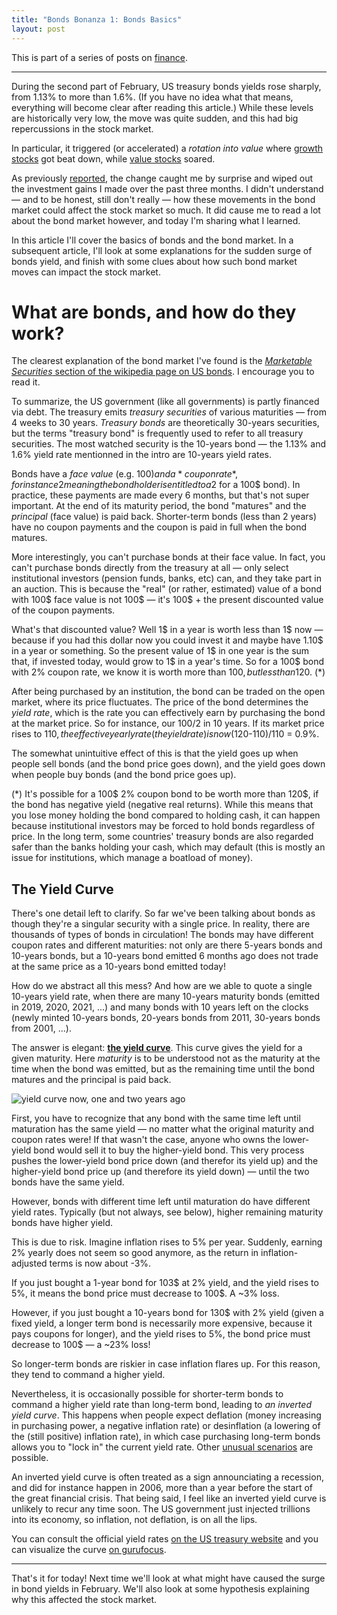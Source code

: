 ```yaml
---
title: "Bonds Bonanza 1: Bonds Basics"
layout: post
---
```


This is part of a series of posts on [finance](/finance).

---

During the second part of February, US treasury bonds yields rose sharply, from
1.13% to more than 1.6%. (If you have no idea what that means, everything will
become clear after reading this article.) While these levels are historically
very low, the move was quite sudden, and this had big repercussions in the stock
market.

In particular, it triggered (or accelerated) a *rotation into value* where
[growth stocks] got beat down, while [value stocks] soared.

[growth stocks]: https://www.investopedia.com/terms/g/growthstock.asp
[value stocks]: https://en.wikipedia.org/wiki/Value_investing

As previously [reported](/heat), the change caught me by surprise and wiped out
the investment gains I made over the past three months. I didn't understand —
and to be honest, still don't really — how these movements in the bond market
could affect the stock market so much. It did cause me to read a lot about the
bond market however, and today I'm sharing what I learned.

In this article I'll cover the basics of bonds and the bond market. In a
subsequent article, I'll look at some explanations for the sudden surge of bonds
yield, and finish with some clues about how such bond market moves can impact
the stock market.

# What are bonds, and how do they work?

The clearest explanation of the bond market I've found is the [*Marketable
Securities* section of the wikipedia page on US bonds][bondswiki]. I encourage
you to read it.

To summarize, the US government (like all governments) is partly financed via
debt. The treasury emits *treasury securities* of various maturities — from 4
weeks to 30 years. *Treasury bonds* are theoretically 30-years securities, but
the terms "treasury bond" is frequently used to refer to all treasury
securities. The most watched security is the 10-years bond — the 1.13% and 1.6%
yield rate mentionned in the intro are 10-years yield rates.

Bonds have a *face value* (e.g. 100$) and a *coupon rate*, for instance 2%,
meaning the bond holder is entitled to a 2% payment every year (e.g. 2$ for a
100$ bond). In practice, these payments are made every 6 months, but that's not
super important. At the end of its maturity period, the bond "matures" and the
*principal* (face value) is paid back. Shorter-term bonds (less than 2 years)
have no coupon payments and the coupon is paid in full when the bond matures.

More interestingly, you can't purchase bonds at their face value. In fact, you
can't purchase bonds directly from the treasury at all — only select
institutional investors (pension funds, banks, etc) can, and they take part in
an auction. This is because the "real" (or rather, estimated) value of a bond
with 100$ face value is not 100$ — it's 100$ + the present discounted value of
the coupon payments.

What's that discounted value? Well 1$ in a year is worth less than 1$ now —
because if you had this dollar now you could invest it and maybe have 1.10$ in a
year or something. So the present value of 1$ in one year is the sum that, if
invested today, would grow to 1$ in a year's time. So for a 100$ bond with 2%
coupon rate, we know it is worth more than 100$, but less than 120$. (\*)

After being purchased by an institution, the bond can be traded on the open
market, where its price fluctuates. The price of the bond determines the *yield
rate*, which is the rate you can effectively earn by purchasing the bond at the
market price. So for instance, our 100$/2% bond is worth 120$ in 10 years. If
its market price rises to 110$, the effective yearly rate (the yield rate) is
now (120$-110$)/110$ = 0.9%.

The somewhat unintuitive effect of this is that the yield goes up when people
sell bonds (and the bond price goes down), and the yield goes down when people
buy bonds (and the bond price goes up).

(\*) It's possible for a 100$ 2% coupon bond to be worth more than 120$, if the
bond has negative yield (negative real returns). While this means that you lose
money holding the bond compared to holding cash, it can happen because
institutional investors may be forced to hold bonds regardless of price. In the
long term, some countries' treasury bonds are also regarded safer than the banks
holding your cash, which may default (this is mostly an issue for institutions,
which manage a boatload of money).

[bondswiki]: https://en.wikipedia.org/wiki/United_States_Treasury_security#Marketable_securities

## The Yield Curve

There's one detail left to clarify. So far we've been talking about bonds as
though they're a singular security with a single price. In reality, there are
thousands of types of bonds in circulation! The bonds may have different coupon
rates and different maturities: not only are there 5-years bonds and 10-years
bonds, but a 10-years bond emitted 6 months ago does not trade at the same price
as a 10-years bond emitted today!

How do we abstract all this mess? And how are we able to quote a single 10-years
yield rate, when there are many 10-years maturity bonds (emitted in 2019, 2020,
2021, ...) and many bonds with 10 years left on the clocks (newly minted
10-years bonds, 20-years bonds from 2011, 30-years bonds from 2001, ...).

The answer is elegant: **[the yield curve]**. This curve gives the yield for a
given maturity. Here *maturity* is to be understood not as the maturity at the
time when the bond was emitted, but as the remaining time until the bond matures
and the principal is paid back.

[the yield curve]: https://en.wikipedia.org/wiki/Yield_curve

![yield curve now, one and two years ago](yieldcurve.png)

First, you have to recognize that any bond with the same time left until
maturation has the same yield — no matter what the original maturity and coupon
rates were! If that wasn't the case, anyone who owns the lower-yield bond would
sell it to buy the higher-yield bond. This very process pushes the lower-yield
bond price down (and therefor its yield up) and the higher-yield bond price up
(and therefore its yield down) — until the two bonds have the same yield.

However, bonds with different time left until maturation do have different
yield rates. Typically (but not always, see below), higher remaining maturity
bonds have higher yield.

This is due to risk. Imagine inflation rises to 5% per year. Suddenly, earning
2% yearly does not seem so good anymore, as the return in inflation-adjusted
terms is now about -3%.

If you just bought a 1-year bond for 103$ at 2% yield, and the yield rises to 5%,
it means the bond price must decrease to 100$. A ~3% loss.

However, if you just bought a 10-years bond for 130$ with 2% yield (given a
fixed yield, a longer term bond is necessarily more expensive, because it pays
coupons for longer), and the yield rises to 5%, the bond price must decrease to
100$ — a ~23% loss!

So longer-term bonds are riskier in case inflation flares up. For this reason,
they tend to command a higher yield.

Nevertheless, it is occasionally possible for shorter-term bonds to command a
higher yield rate than long-term bond, leading to *an inverted yield curve*.
This happens when people expect deflation (money increasing in purchasing power,
a negative inflation rate) or desinflation (a lowering of the (still positive)
inflation rate), in which case purchasing long-term bonds allows you to "lock
in" the current yield rate. Other [unusual scenarios] are possible.

[unusual scenarios]: https://en.wikipedia.org/wiki/Yield_curve#Normal_yield_curve

An inverted yield curve is often treated as a sign announciating a recession,
and did for instance happen in 2006, more than a year before the start of the
great financial crisis. That being said, I feel like an inverted yield curve is
unlikely to recur any time soon. The US government just injected trillions into
its economy, so inflation, not deflation, is on all the lips.

You can consult the official yield rates [on the US treasury
website][yield] and you can visualize the curve [on gurufocus][curve].

[yield]: https://www.treasury.gov/resource-center/data-chart-center/interest-rates/pages/textview.aspx?data=yield
[curve]: https://www.gurufocus.com/yield_curve.php

---

That's it for today! Next time we'll look at what might have caused the surge in
bond yields in February. We'll also look at some hypothesis explaining why this
affected the stock market.

